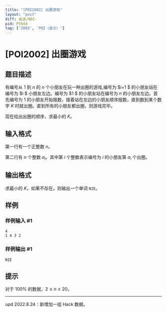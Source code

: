 ```yaml
---
title: "[POI2002] 出圈游戏"
layout: "post"
diff: 省选/NOI-
pid: P5944
tag: ['2002', 'POI（波兰）']
---
```

# [POI2002] 出圈游戏
## 题目描述

有编号从 $1$ 到 $n$ 的 $n$ 个小朋友在玩一种出圈的游戏,编号为 $i+1 $ 的小朋友站在编号为 $i $ 小朋友左边。编号为 $1 $ 的小朋友站在编号为 $n$ 的小朋友左边。首先编号为 $1$ 的小朋友开始报数，接着站在左边的小朋友顺序报数，直到数到某个数字 $K$ 时就出圈。直到所有的小朋友都出圈，则游戏完毕。

现在给出出圈的顺序，求最小的 $K$。
## 输入格式

第一行有一个正整数 $n$。

第二行有 $n$ 个整数 $a_i$。其中第 $i$ 个整数表示编号为 $i$ 的小朋友第 $a_i$ 个出圈。
## 输出格式

求最小的 $K$，如果不存在，则输出一个单词 `NIE`。
## 样例

### 样例输入 #1
```
4
1 4 3 2
```
### 样例输出 #1
```
NIE
```
## 提示

对于 $100\%$ 的数据，$2\le n\le 20$。

---

$\text{upd 2022.8.24}$：新增加一组 Hack 数据。
